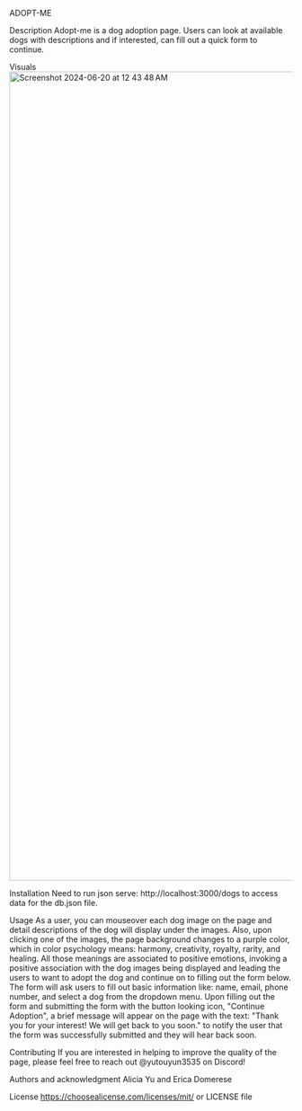 ADOPT-ME

Description
Adopt-me is a dog adoption page. Users can look at available dogs with descriptions and if interested, can fill out a quick form to continue. 

Visuals
<img width="1440" alt="Screenshot 2024-06-20 at 12 43 48 AM" src="https://github.com/Bunnypoison/Adopt-me1/assets/147768928/eb20843a-07bf-481a-ac60-810c48189bf7">

Installation
Need to run json serve: http://localhost:3000/dogs to access data for the db.json file. 

Usage
As a user, you can mouseover each dog image on the page and detail descriptions of the dog will display under the images. Also, upon clicking one of the images, the page background changes to a purple color, which in color psychology means: harmony, creativity, royalty, rarity, and healing. All those meanings are associated to positive emotions, invoking a positive association with the dog images being displayed and leading the users to want to adopt the dog and continue on to filling out the form below. The form will ask users to fill out basic information like: name, email, phone number, and select a dog from the dropdown menu. Upon filling out the form and submitting the form with the button looking icon, "Continue Adoption", a brief message will appear on the page with the text: "Thank you for your interest! We will get back to you soon." to notify the user that the form was successfully submitted and they will hear back soon. 

Contributing
If you are interested in helping to improve the quality of the page, please feel free to reach out @yutouyun3535 on Discord!

Authors and acknowledgment
Alicia Yu and Erica Domerese

License
https://choosealicense.com/licenses/mit/ or LICENSE file